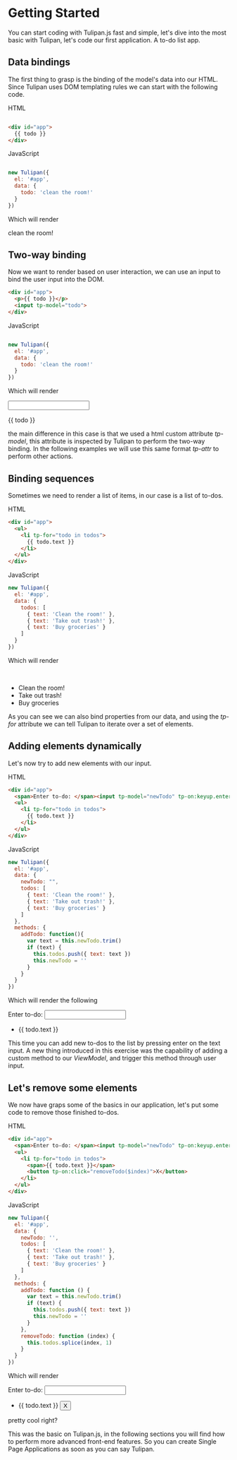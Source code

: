 
# Getting Started

You can start coding with Tulipan.js fast and simple, let's dive into the most basic with Tulipan, let's code our first application. A to-do list app.

## Data bindings

The first thing to grasp is the binding of the model's data into our HTML. Since Tulipan uses DOM templating rules we can start with the following code.

HTML
```html

<div id="app">
  {{ todo }}
</div>

```

JavaScript
```javascript

new Tulipan({
  el: '#app',
  data: {
    todo: 'clean the room!'
  }
})

```

Which will render

<div id="app" class="demo">
  clean the room!
</div>

## Two-way binding

Now we want to render based on user interaction, we can use an input to bind the user input into the DOM.

```html
<div id="app">
  <p>{{ todo }}</p>
  <input tp-model="todo">
</div>
```

JavaScript
```javascript

new Tulipan({
  el: '#app',
  data: {
    todo: 'clean the room!'
  }
})
```

Which will render

<div id="demo1-app" class="demo">
  <input tp-model="todo">
  <p>{{ todo }}</p>
</div>

the main difference in this case is that we used a html custom attribute *tp-model*, this attribute is inspected by Tulipan to perform the two-way binding. In the following examples we will use this same format *tp-attr* to perform other actions.

## Binding sequences

Sometimes we need to render a list of items, in our case is a list of to-dos.

HTML
```html
<div id="app">
  <ul>
    <li tp-for="todo in todos">
      {{ todo.text }}
    </li>
  </ul>
</div>
```

JavaScript
```javascript
new Tulipan({
  el: '#app',
  data: {
    todos: [
      { text: 'Clean the room!' },
      { text: 'Take out trash!' },
      { text: 'Buy groceries' }
    ]
  }
})
```

Which will render

<div id="demo2-app" class="demo"  style="visibility: hidden" tp-bind:style="{ visibility: visible }">
  <ul>
    <li tp-for="todo in todos">
      {{ todo.text }}
    </li>
  </ul>
</div>
<div id="demo2-pdf" class="demo" style="visibility: visible" tp-bind:style="{ visibility: visible }">
  <ul>
    <li>
      Clean the room!
    </li><li>
      Take out trash!
    </li><li>
      Buy groceries
    </li>
  </ul>
</div>

As you can see we can also bind properties from our data, and using the *tp-for* attribute we can tell Tulipan to iterate over a set of elements.

## Adding elements dynamically

Let's now try to add new elements with our input.

HTML
```html
<div id="app">
  <span>Enter to-do: </span><input tp-model="newTodo" tp-on:keyup.enter="addTodo">
  <ul>
    <li tp-for="todo in todos">
      {{ todo.text }}
    </li>
  </ul>
</div>
```

JavaScript
```javascript
new Tulipan({
  el: '#app',
  data: {
    newTodo: "",
    todos: [
      { text: 'Clean the room!' },
      { text: 'Take out trash!' },
      { text: 'Buy groceries' }
    ]
  },
  methods: {
    addTodo: function(){
      var text = this.newTodo.trim()
      if (text) {
        this.todos.push({ text: text })
        this.newTodo = ''
      }
    }
  }
})
```

Which will render the following

<div id="demo3-app" class="demo">
  <span>Enter to-do: </span><input tp-model="newTodo" tp-on:keyup.enter="addTodo">
  <ul>
    <li tp-for="todo in todos">
      {{ todo.text }}
    </li>
  </ul>
</div>

This time you can add new to-dos to the list by pressing enter on the text input. A new thing introduced in this exercise was the capability of adding a custom method to our *ViewModel*, and trigger this method through user input.

## Let's remove some elements

We now have graps some of the basics in our application, let's put some code to remove those finished to-dos.

HTML
```html
<div id="app">
  <span>Enter to-do: </span><input tp-model="newTodo" tp-on:keyup.enter="addTodo">
  <ul>
    <li tp-for="todo in todos">
      <span>{{ todo.text }}</span>
      <button tp-on:click="removeTodo($index)">X</button>
    </li>
  </ul>
</div>
```

JavaScript
```javascript
new Tulipan({
  el: '#app',
  data: {
    newTodo: '',
    todos: [
      { text: 'Clean the room!' },
      { text: 'Take out trash!' },
      { text: 'Buy groceries' }
    ]
  },
  methods: {
    addTodo: function () {
      var text = this.newTodo.trim()
      if (text) {
        this.todos.push({ text: text })
        this.newTodo = ''
      }
    },
    removeTodo: function (index) {
      this.todos.splice(index, 1)
    }
  }
})
```

Which will render

<div id="demo4-app" class="demo">
  <span>Enter to-do: </span><input tp-model="newTodo" tp-on:keyup.enter="addTodo">
  <ul>
    <li tp-for="todo in todos">
      <span>{{ todo.text }}</span>
      <button tp-on:click="removeTodo($index)">X</button>
    </li>
  </ul>
</div>

pretty cool right?

This was the basic on Tulipan.js, in the following sections you will find how to perform more advanced front-end features. So you can create Single Page Applications as soon as you can say Tulipan.